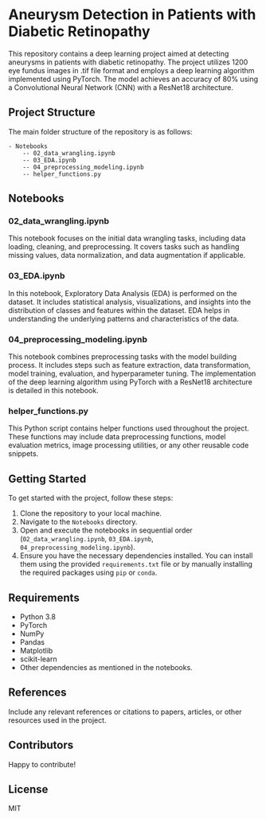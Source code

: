 # Aneurysm Detection in Patients with Diabetic Retinopathy

This repository contains a deep learning project aimed at detecting aneurysms in patients with diabetic retinopathy. The project utilizes 1200 eye fundus images in .tif file format and employs a deep learning algorithm implemented using PyTorch. The model achieves an accuracy of 80% using a Convolutional Neural Network (CNN) with a ResNet18 architecture.

## Project Structure

The main folder structure of the repository is as follows:

```
- Notebooks
    -- 02_data_wrangling.ipynb
    -- 03_EDA.ipynb
    -- 04_preprocessing_modeling.ipynb
    -- helper_functions.py
```

## Notebooks

### 02_data_wrangling.ipynb

This notebook focuses on the initial data wrangling tasks, including data loading, cleaning, and preprocessing. It covers tasks such as handling missing values, data normalization, and data augmentation if applicable. 

### 03_EDA.ipynb

In this notebook, Exploratory Data Analysis (EDA) is performed on the dataset. It includes statistical analysis, visualizations, and insights into the distribution of classes and features within the dataset. EDA helps in understanding the underlying patterns and characteristics of the data.

### 04_preprocessing_modeling.ipynb

This notebook combines preprocessing tasks with the model building process. It includes steps such as feature extraction, data transformation, model training, evaluation, and hyperparameter tuning. The implementation of the deep learning algorithm using PyTorch with a ResNet18 architecture is detailed in this notebook.

### helper_functions.py

This Python script contains helper functions used throughout the project. These functions may include data preprocessing functions, model evaluation metrics, image processing utilities, or any other reusable code snippets.

## Getting Started

To get started with the project, follow these steps:

1. Clone the repository to your local machine.
2. Navigate to the `Notebooks` directory.
3. Open and execute the notebooks in sequential order (`02_data_wrangling.ipynb`, `03_EDA.ipynb`, `04_preprocessing_modeling.ipynb`).
4. Ensure you have the necessary dependencies installed. You can install them using the provided `requirements.txt` file or by manually installing the required packages using `pip` or `conda`.

## Requirements

- Python 3.8
- PyTorch
- NumPy
- Pandas
- Matplotlib
- scikit-learn
- Other dependencies as mentioned in the notebooks.

## References

Include any relevant references or citations to papers, articles, or other resources used in the project.

## Contributors

Happy to contribute!

## License

MIT